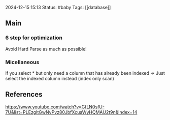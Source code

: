 2024-12-15 15:13
Status: #baby
Tags: [[database]]
## Main
### 6 step for optimization
Avoid Hard Parse as much as possible!

### Micellaneous
If you select * but only need a column that has already been indexed => Just select the indexed column instead (index only scan)

## References
https://www.youtube.com/watch?v=GfLN0sfU-7U&list=PLEzgItGwNvPvz80JbfXcuaWyHQMAU2t9n&index=14

